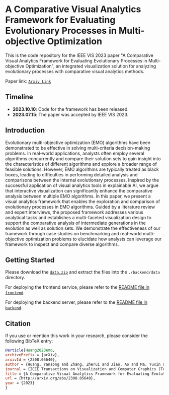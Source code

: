 # A Comparative Visual Analytics Framework for Evaluating Evolutionary Processes in Multi-objective Optimization

This is the code repository for the IEEE VIS 2023 paper "A Comparative Visual Analytics Framework for Evaluating Evolutionary Processes in Multi-objective Optimization", an integrated visualization solution for analyzing evolutionary processes with comparative visual analytics methods.

Paper link: [`Arxiv Link`](https://arxiv.org/abs/2308.05640)

## Timeline

- **2023.10.10**: Code for the framework has been released.
- **2023.07.15**: The paper was accepted by IEEE VIS 2023.

## Introduction

Evolutionary multi-objective optimization (EMO) algorithms have been demonstrated to be effective in solving multi-criteria decision-making problems. In real-world applications, analysts often employ several algorithms concurrently and compare their solution sets to gain insight into the characteristics of different algorithms and explore a broader range of feasible solutions. However, EMO algorithms are typically treated as black boxes, leading to difficulties in performing detailed analysis and comparisons between the internal evolutionary processes. Inspired by the successful application of visual analytics tools in explainable AI, we argue that interactive visualization can significantly enhance the comparative analysis between multiple EMO algorithms. In this paper, we present a visual analytics framework that enables the exploration and comparison of evolutionary processes in EMO algorithms. Guided by a literature review and expert interviews, the proposed framework addresses various analytical tasks and establishes a multi-faceted visualization design to support the comparative analysis of intermediate generations in the evolution as well as solution sets. We demonstrate the effectiveness of our framework through case studies on benchmarking and real-world multi-objective optimization problems to elucidate how analysts can leverage our framework to inspect and compare diverse algorithms.

## Getting Started

Please download the [`data.zip`](https://osf.io/agqvh/) and extract the files into the `./backend/data` directory.

For deploying the frontend service, please refer to the [README file in `frontend`](./frontend).

For deploying the backend server, please refer to the [README file in `backend`](./backend).

## Citation

If you use or mention this work in your research, please consider the following BibTeX entry:

```BibTeX
@article{Huang2023emo,
archivePrefix = {arXiv},
arxivId = {2308.05640},
author = {Huang, Yansong and Zhang, Zherui and Jiao, Ao and Ma, Yuxin and Cheng, Ran},
journal = {IEEE Transactions on Visualization and Computer Graphics (To appear)},
title = {A Comparative Visual Analytics Framework for Evaluating Evolutionary Processes in Multi-objective Optimization},
url = {http://arxiv.org/abs/2308.05640},
year = {2023}
}
```
